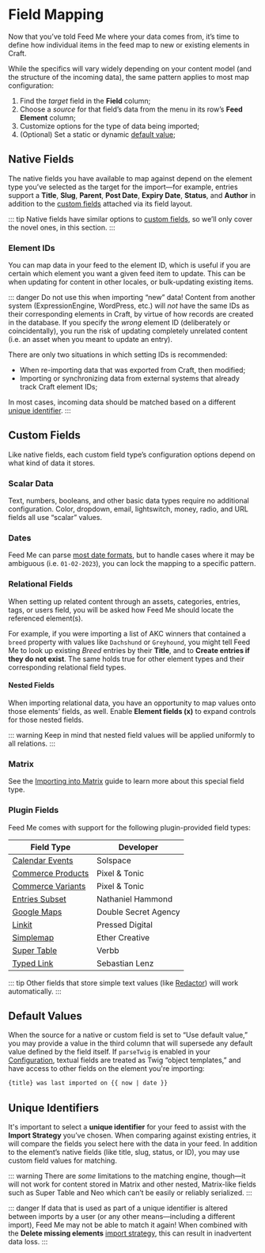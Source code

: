 # Field Mapping

Now that you’ve told Feed Me where your data comes from, it’s time to define how individual items in the feed map to new or existing elements in Craft.

While the specifics will vary widely depending on your content model (and the structure of the incoming data), the same pattern applies to most map configuration:

1. Find the _target_ field in the **Field** column;
1. Choose a _source_ for that field’s data from the menu in its row’s **Feed Element** column;
1. Customize options for the type of data being imported;
1. (Optional) Set a static or dynamic [default value](#default-values);

## Native Fields

The native fields you have available to map against depend on the element type you’ve selected as the target for the import—for example, entries support a **Title**, **Slug**, **Parent**, **Post Date**, **Expiry Date**, **Status**, and **Author** in addition to the [custom fields](#custom-fields) attached via its field layout.

::: tip
Native fields have similar options to [custom fields](#custom-fields), so we’ll only cover the novel ones, in this section.
:::

### Element IDs

You can map data in your feed to the element ID, which is useful if you are certain which element you want a given feed item to update. This can be when updating for content in other locales, or bulk-updating existing items.

::: danger
Do not use this when importing “new” data! Content from another system (ExpressionEngine, WordPress, etc.) will _not_ have the same IDs as their corresponding elements in Craft, by virtue of how records are created in the database. If you specify the _wrong_ element ID (deliberately or coincidentally), you run the risk of updating completely unrelated content (i.e. an asset when you meant to update an entry).

There are only two situations in which setting IDs is recommended:
- When re-importing data that was exported from Craft, then modified;
- Importing or synchronizing data from external systems that already track Craft element IDs;

In most cases, incoming data should be matched based on a different [unique identifier](#unique-identifiers).
:::

## Custom Fields

Like native fields, each custom field type’s configuration options depend on what kind of data it stores.

### Scalar Data

Text, numbers, booleans, and other basic data types require no additional configuration. Color, dropdown, email, lightswitch, money, radio, and URL fields all use “scalar” values.

### Dates

Feed Me can parse [most date formats](https://www.php.net/manual/en/function.strtotime.php), but to handle cases where it may be ambiguous (i.e. `01-02-2023`), you can lock the mapping to a specific pattern.

### Relational Fields

When setting up related content through an assets, categories, entries, tags, or users field, you will be asked how Feed Me should locate the referenced element(s).

For example, if you were importing a list of AKC winners that contained a `breed` property with values like `Dachshund` or `Greyhound`, you might tell Feed Me to look up existing _Breed_ entries by their **Title**, and to **Create entries if they do not exist**. The same holds true for other element types and their corresponding relational field types.

#### Nested Fields

When importing relational data, you have an opportunity to map values onto those elements’ fields, as well. Enable **Element fields (x)** to expand controls for those nested fields.

::: warning
Keep in mind that nested field values will be applied uniformly to all relations.
:::

### Matrix

See the [Importing into Matrix](../guides/importing-into-matrix.md) guide to learn more about this special field type.

### Plugin Fields

Feed Me comes with support for the following plugin-provided field types:

Field Type | Developer
--- | ---
[Calendar Events](https://plugins.craftcms.com/calendar) | Solspace
[Commerce Products](https://plugins.craftcms.com/commerce) | Pixel & Tonic
[Commerce Variants](https://plugins.craftcms.com/commerce) | Pixel & Tonic
[Entries Subset](https://plugins.craftcms.com/entriessubset) | Nathaniel Hammond
[Google Maps](https://plugins.craftcms.com/google-maps) | Double Secret Agency
[Linkit](https://plugins.craftcms.com/linkit) | Pressed Digital
[Simplemap](https://plugins.craftcms.com/simplemap) | Ether Creative
[Super Table](https://plugins.craftcms.com/supertable) | Verbb
[Typed Link](https://plugins.craftcms.com/typedlinkfield) | Sebastian Lenz

::: tip
Other fields that store simple text values (like [Redactor](https://plugins.craftcms.com/redactor)) will work automatically.
:::

## Default Values

When the source for a native or custom field is set to “Use default value,” you may provide a value in the third column that will supersede any default value defined by the field itself. If `parseTwig` is enabled in your [Configuration](../get-started/configuration.md), textual fields are treated as Twig “object templates,” and have access to other fields on the element you're importing:

```txt
{title} was last imported on {{ now | date }}
```

## Unique Identifiers

It's important to select a **unique identifier** for your feed to assist with the **Import Strategy** you’ve chosen. When comparing against existing entries, it will compare the fields you select here with the data in your feed. In addition to the element’s native fields (like title, slug, status, or ID), you may use custom field values for matching.

::: warning
There are _some_ limitations to the matching engine, though—it will not work for content stored in Matrix and other nested, Matrix-like fields such as Super Table and Neo which can’t be easily or reliably serialized.
:::

::: danger
If data that is used as part of a unique identifier is altered between imports by a user (or any other means—including a different import), Feed Me may not be able to match it again! When combined with the **Delete missing elements** [import strategy](creating-your-feed.md#import-strategy), this can result in inadvertent data loss.
:::
